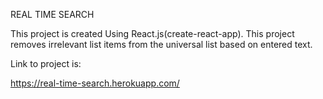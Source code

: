 REAL TIME SEARCH

This project is created Using React.js(create-react-app).
This project removes irrelevant list items from the universal list based on entered text.

Link to project is:

https://real-time-search.herokuapp.com/
